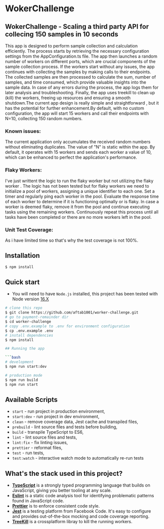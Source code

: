 # WokerChallenge

<p align="center">
  <h2>WokerChallenge  - Scaling a third party API for collecing 150 samples in 10 seconds</h2>
</p>

This app is designed to perform sample collection and calculation efficiently. The process starts by retrieving the necessary configuration settings from the AppConfiguration.ts file. The app then launches a random number of workers on different ports, which are crucial components of the sample collection process. If the workers start without any issues, the app continues with collecting the samples by making calls to their endpoints. The collected samples are then processed to calculate the sum, number of samples, and time consumed, which provide valuable insights into the sample data. In case of any errors during the process, the app logs them for later analysis and troubleshooting. Finally, the app uses treekill to clean up (kill) the workers, freeing up resources and ensuring a smooth shutdown.The current app design is really simple and straightforward , but it has the potential for further enhancement.By default, with no custom configuration, the app will start 15 workers and call their endpoints with N=10, collecting 150 random numbers. 

### Known issues:

The current application only accumulates the received random numbers without eliminating duplicates.
The value of "N" is static within the app. By default, it operates with 15 workers and sends each worker a value of 10, which can be enhanced to perfect the application's performance.

### Flaky Workers:

I've just writtent the logic to run the flaky worker but not utilizing the flaky worker . The logic has not been tested but for flaky workers we need to initialize a pool of workers, assigning a unique identifier to each one.
Set a timer and regularly ping each worker in the pool.
Evaluate the response time of each worker to determine if it is functioning optimally or is flaky.
In case a worker is deemed flaky, remove it from the pool and continue executing tasks using the remaining workers.
Continuously repeat this process until all tasks have been completed or there are no more workers left in the pool.

### Unit Test Coverage:

As i have limited time so that's why the test coverage is not 100%.

## Installation

```bash
$ npm install
```

## Quick start

-   You will need to have `Node.js` installed, this project has been tested with Node version [16.X](https://nodejs.org/en/blog/release/v12.22.1/)

```bash
# clone this repo
$ git clone https://github.com/aftab1001/worker-challenge.git
# go to payment-remainder dir
$ cd worker-challenge
# copy .env.example to .env for environment configuration
$ cp .env.example .env
# install dependencies
$ npm install

## Running the app

```bash
# development
$ npm run start:dev

# production mode
$ npm run build
$ npm run start
```

## Available Scripts

-   `start` - run project in production environment,
-   `start:dev` - run project in dev environment,
-   `clean` - remove coverage data, Jest cache and transpiled files,
-   `prebuild` - lint source files and tests before building,
-   `build` - transpile TypeScript to ES6,
-   `lint` - lint source files and tests,
-   `lint:fix` - fix linting issues,
-   `prettier` - reformat files,
-   `test` - run tests,
-   `test:watch` - interactive watch mode to automatically re-run tests

## What's the stack used in this project?

-   **[TypeScript](https://www.typescriptlang.org/)** is a strongly typed programming language that builds on JavaScript, giving you better tooling at any scale.
-   **[Eslint](https://eslint.org/)** is a static code analysis tool for identifying problematic patterns found in JavaScript code.
-   **[Prettier](https://prettier.io/)** is to enforce consistent code style.
-   **[Jest](https://facebook.github.io/jest/)** is a testing platform from Facebook Code. It's easy to configure and provides out-of-the-box mocking and code coverage reporting.
-   **[TreeKill](https://www.npmjs.com/package/tree-kill)** is a crossplatform libray to kill the running workers.
